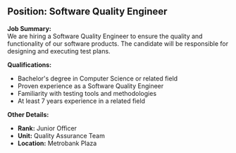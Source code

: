 ## **Position: Software Quality Engineer**
**Job Summary:**  
We are hiring a Software Quality Engineer to ensure the quality and functionality of our software products. The candidate will be responsible for designing and executing test plans.

**Qualifications:**  
- Bachelor's degree in Computer Science or related field
- Proven experience as a Software Quality Engineer
- Familiarity with testing tools and methodologies
- At least 7 years experience in a related field

**Other Details:**
- **Rank:** Junior Officer
- **Unit:** Quality Assurance Team
- **Location:** Metrobank Plaza